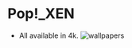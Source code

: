 # Pop!_XEN
* All available in 4k.
![wallpapers](https://preview.redd.it/6ig66e9s6nk81.png?width=3840&format=png&auto=webp&s=c3caff473443c42d3d1035477695ecd341e620d8)
